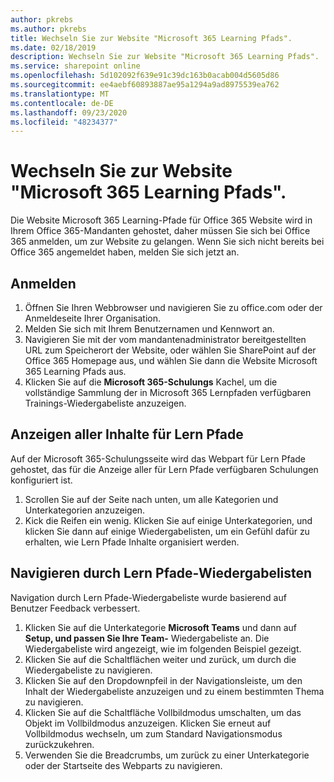 ```yaml
---
author: pkrebs
ms.author: pkrebs
title: Wechseln Sie zur Website "Microsoft 365 Learning Pfads".
ms.date: 02/18/2019
description: Wechseln Sie zur Website "Microsoft 365 Learning Pfads".
ms.service: sharepoint online
ms.openlocfilehash: 5d102092f639e91c39dc163b0acab004d5605d86
ms.sourcegitcommit: ee4aebf60893887ae95a1294a9ad8975539ea762
ms.translationtype: MT
ms.contentlocale: de-DE
ms.lasthandoff: 09/23/2020
ms.locfileid: "48234377"
---
```

# <a name="go-to-the-microsoft-365-learning-pathways-site"></a>Wechseln Sie zur Website "Microsoft 365 Learning Pfads".

Die Website Microsoft 365 Learning-Pfade für Office 365 Website wird in Ihrem Office 365-Mandanten gehostet, daher müssen Sie sich bei Office 365 anmelden, um zur Website zu gelangen. Wenn Sie sich nicht bereits bei Office 365 angemeldet haben, melden Sie sich jetzt an. 

## <a name="sign-in"></a>Anmelden  

1.  Öffnen Sie Ihren Webbrowser und navigieren Sie zu office.com oder der Anmeldeseite Ihrer Organisation. 
2.  Melden Sie sich mit Ihrem Benutzernamen und Kennwort an.
3.  Navigieren Sie mit der vom mandantenadministrator bereitgestellten URL zum Speicherort der Website, oder wählen Sie SharePoint auf der Office 365 Homepage aus, und wählen Sie dann die Website Microsoft 365 Learning Pfads aus. 
5. Klicken Sie auf die **Microsoft 365-Schulungs** Kachel, um die vollständige Sammlung der in Microsoft 365 Lernpfaden verfügbaren Trainings-Wiedergabeliste anzuzeigen. 

## <a name="view-all-the-learning-pathways-content"></a>Anzeigen aller Inhalte für Lern Pfade
Auf der Microsoft 365-Schulungsseite wird das Webpart für Lern Pfade gehostet, das für die Anzeige aller für Lern Pfade verfügbaren Schulungen konfiguriert ist. 

1. Scrollen Sie auf der Seite nach unten, um alle Kategorien und Unterkategorien anzuzeigen.
2. Kick die Reifen ein wenig. Klicken Sie auf einige Unterkategorien, und klicken Sie dann auf einige Wiedergabelisten, um ein Gefühl dafür zu erhalten, wie Lern Pfade Inhalte organisiert werden. 

## <a name="navigate-through-learning-pathways-playlists"></a>Navigieren durch Lern Pfade-Wiedergabelisten
Navigation durch Lern Pfade-Wiedergabeliste wurde basierend auf Benutzer Feedback verbessert. 

1. Klicken Sie auf die Unterkategorie **Microsoft Teams** und dann auf **Setup, und passen Sie Ihre Team-** Wiedergabeliste an. Die Wiedergabeliste wird angezeigt, wie im folgenden Beispiel gezeigt.
2. Klicken Sie auf die Schaltflächen weiter und zurück, um durch die Wiedergabeliste zu navigieren.
3. Klicken Sie auf den Dropdownpfeil in der Navigationsleiste, um den Inhalt der Wiedergabeliste anzuzeigen und zu einem bestimmten Thema zu navigieren.
4. Klicken Sie auf die Schaltfläche Vollbildmodus umschalten, um das Objekt im Vollbildmodus anzuzeigen. Klicken Sie erneut auf Vollbildmodus wechseln, um zum Standard Navigationsmodus zurückzukehren.
5. Verwenden Sie die Breadcrumbs, um zurück zu einer Unterkategorie oder der Startseite des Webparts zu navigieren.  

